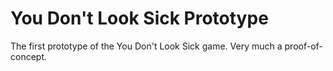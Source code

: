 # You Don't Look Sick Prototype
The first prototype of the You Don't Look Sick game. Very much a proof-of-concept. 
